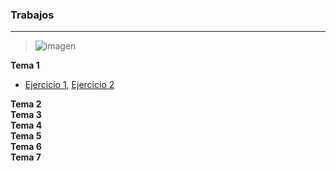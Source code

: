 ### Trabajos
----
> ![imagen](https://github.com/marlenelisvas/SWAP/blob/master/Teoria/images/trj.jpg) 

**Tema 1** 
- [Ejercicio 1](https://github.com/marlenelisvas/SWAP/blob/master/Teoria/tema_1/Ejercicio_1.md), [Ejercicio 2]()  
 
**Tema 2**  
**Tema 3**  
**Tema 4**  
**Tema 5**  
**Tema 6**  
**Tema 7** 
